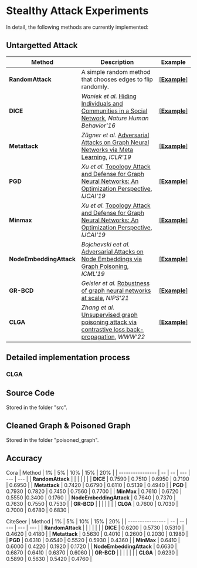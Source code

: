 # Stealthy Attack Experiments

In detail, the following methods are currently implemented:

## Untargetted Attack

| Method | Description | Example |
| ------ | ----------- | ------- |
| **RandomAttack** | A simple random method that chooses edges to flip randomly. |  [[**Example**]](https://github.com/EdisonLeeeee/GreatX/blob/master/examples/attack/targeted/random_attack.py) |
| **DICE** | *Waniek et al.* [Hiding Individuals and Communities in a Social Network](https://arxiv.org/abs/1608.00375), *Nature Human Behavior'16* | [[**Example**]](https://github.com/EdisonLeeeee/GreatX/blob/master/examples/attack/targeted/dice_attack.py)   |
| **Metattack** | *Zügner et al.* [Adversarial Attacks on Graph Neural Networks via Meta Learning](https://arxiv.org/abs/1902.08412), *ICLR'19* | [[**Example**]](https://github.com/EdisonLeeeee/GreatX/blob/master/examples/attack/untargeted/metattack.py) |
| **PGD** | *Xu et al.* [Topology Attack and Defense for Graph Neural Networks: An Optimization Perspective](https://arxiv.org/abs/1906.04214), *IJCAI'19* | [[**Example**]](https://github.com/EdisonLeeeee/GreatX/blob/master/examples/attack/untargeted/pgd_attack.py) |
| **Minmax** | *Xu et al.* [Topology Attack and Defense for Graph Neural Networks: An Optimization Perspective](https://arxiv.org/abs/1906.04214), *IJCAI'19* | [[**Example**]](https://github.com/EdisonLeeeee/GreatX/blob/master/examples/attack/untargeted/minmax_attack.py) |
| **NodeEmbeddingAttack** | *Bojchevski eet al.* [Adversarial Attacks on Node Embeddings via Graph Poisoning](https://arxiv.org/abs/1809.01093), *ICML'19* | [[**Example**]]() |
| **GR-BCD** | *Geisler et al.* [ Robustness of graph neural networks at scale](https://github.com/sigeisler/robustness_of_gnns_at_scale), *NIPS'21* | [[**Example**]](https://github.com/rinnesz/clga) |
| **CLGA** | *Zhang et al.* [ Unsupervised graph poisoning attack via contrastive loss back-propagation](https://dl.acm.org/doi/abs/10.1145/3485447.3512179), *WWW'22* | [[**Example**]](https://github.com/rinnesz/clga) |

## Detailed implementation process

### CLGA


## Source Code

Stored in the folder "src".


## Cleaned Graph & Poisoned Graph

Stored in the folder "poisoned_graph".

## Accuracy

Cora
| Method | 1% | 5% | 10% | 15% | 20% |
| ---------------- | -- | -- | --- | --- | --- |
| **RandomAttack** |  |  |  |  |  |
| **DICE** | 0.7590 | 0.7510 | 0.6950 | 0.7190 | 0.6950 |
| **Metattack** | 0.7420 | 0.6790 | 0.6110 | 0.5139 | 0.4940 |
| **PGD** | 0.7930 | 0.7820 | 0.7450 | 0.7560 | 0.7700 |
| **MinMax** | 0.7610 | 0.6720 | 0.5550 |0.3400 | 0.1760 |
| **NodeEmbeddingAttack** | 0.7640 | 0.7370 | 0.7630 | 0.7550 | 0.7530 |
| **GR-BCD** |  |  |  |  |  |
| **CLGA** | 0.7600 | 0.7030 | 0.7000 | 0.6780 | 0.6830 |


CiteSeer
| Method | 1% | 5% | 10% | 15% | 20% |
| ---------------- | -- | -- | --- | --- | --- |
| **RandomAttack** |  |  |  |  |  |
| **DICE** | 0.6200 | 0.5730 | 0.5310 | 0.4620 | 0.4180 |
| **Metattack** | 0.5630 | 0.4010 | 0.2600 | 0.2030 | 0.1980 |
| **PGD** | 0.6310 | 0.6540 | 0.5520 | 0.5930 | 0.4360 |
| **MinMax** | 0.6410 | 0.6000 | 0.4220 | 0.1920 | 0.1720 |
| **NodeEmbeddingAttack** | 0.6630 | 0.6870 | 0.6410 | 0.6370 | 0.6060 |
| **GR-BCD** |  |  |  |  |  |
| **CLGA** | 0.6230 | 0.5890 | 0.5630 | 0.5420 | 0.4760 |